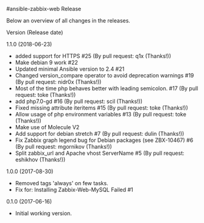 #ansible-zabbix-web Release

Below an overview of all changes in the releases.

Version (Release date)

1.1.0   (2018-06-23)

  * added support for HTTPS #25 (By pull request: q1x (Thanks!))
  * Make debian 9 work #22
  * Updated minimal Ansible version to 2.4 #21
  * Changed version_compare operator to avoid deprecation warnings #19 (By pull request: nidr0x (Thanks!))
  * Most of the time php behaves better with leading semicolon. #17 (By pull request: toke (Thanks!))
  * add php7.0-gd #16 (By pull request: scil (Thanks!))
  * Fixed missing attribute iteritems #15 (By pull request: toke (Thanks!))
  * Allow usage of php environment variables #13 (By pull request: toke (Thanks!))
  * Make use of Molecule V2
  * Add support for debian stretch #7 (By pull request: dulin (Thanks!))
  * Fix Zabbix graph legend bug for Debian packages (see ZBX-10467) #6 (By pull request: mgornikov (Thanks!))
  * Split zabbix_url and Apache vhost ServerName #5 (By pull request: eshikhov (Thanks!))

1.0.0   (2017-08-30)

  * Removed tags 'always' on few tasks.
  * Fix for: Installing Zabbix-Web-MySQL Failed #1

0.1.0   (2017-06-16)

  * Initial working version.
